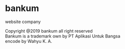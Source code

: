 # bankum
website company

Copyright @2019 bankum all right reserved <br>
Bankum is a trademark own by PT Aplikasi Untuk Bangsa<br>
encode by Wahyu K. A.
